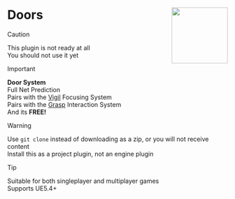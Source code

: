 # Doors <img align="right" width=128, height=128 src="https://github.com/Vaei/Doors/blob/main/Resources/Icon128.png">

> [!CAUTION]
> This plugin is not ready at all
> <br>You should not use it yet

> [!IMPORTANT]
> **Door System**
> <br>Full Net Prediction
> <br>Pairs with the [Vigil](https://github.com/Vaei/Vigil) Focusing System
> <br>Pairs with the [Grasp](https://github.com/Vaei/Grasp) Interaction System
> <br>And its **FREE!**

> [!WARNING]
> Use `git clone` instead of downloading as a zip, or you will not receive content
> <br>Install this as a project plugin, not an engine plugin

> [!TIP]
> Suitable for both singleplayer and multiplayer games
> <br>Supports UE5.4+